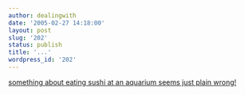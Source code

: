 ```yaml
---
author: dealingwith
date: '2005-02-27 14:18:00'
layout: post
slug: '202'
status: publish
title: '...'
wordpress_id: '202'
---
```


[something about eating sushi at an aquarium seems just plain wrong!][1]

   [1]: http://www.momentshowing.net/momentshowing/files/TEDparty.aquarium.mov

